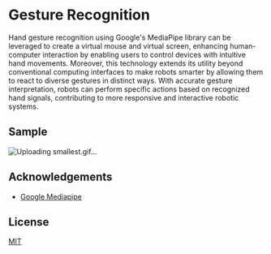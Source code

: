 
# Gesture Recognition

Hand gesture recognition using Google's MediaPipe library can be leveraged to create a virtual mouse and virtual screen, enhancing human-computer interaction by enabling users to control devices with intuitive hand movements. Moreover, this technology extends its utility beyond conventional computing interfaces to make robots smarter by allowing them to react to diverse gestures in distinct ways. With accurate gesture interpretation, robots can perform specific actions based on recognized hand signals, contributing to more responsive and interactive robotic systems.



## Sample

![Uploading smallest.gif…]()

## Acknowledgements

 - [Google Mediapipe](https://github.com/google/mediapipe)






## License

[MIT](https://choosealicense.com/licenses/mit/)

